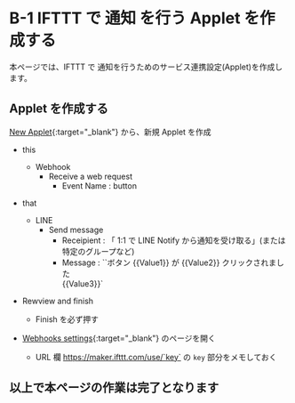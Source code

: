 
# B-1 IFTTT で 通知 を行う Applet を作成する
本ページでは、IFTTT で 通知を行うためのサービス連携設定(Applet)を作成します。

## Applet を作成する
[New Applet](https://ifttt.com/create){:target="_blank"} から、新規 Applet を作成

- this 
  - Webhook 
    - Receive a web request
      - Event Name : button
- that
  - LINE
    - Send message
      - Receipient : 「 1:1 で LINE Notify から通知を受け取る」(または特定のグループなど)
      - Message : ``ボタン {{Value1}} が {{Value2}} クリックされました<br>{{Value3}}`
- Rewview and finish
  - Finish を必ず押す

- [Webhooks settings](https://ifttt.com/services/maker_webhooks/settings){:target="_blank"} のページを開く
  - URL 欄 https://maker.ifttt.com/use/`key` の `key` 部分をメモしておく

## 以上で本ページの作業は完了となります
